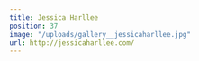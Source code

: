 ```yaml
---
title: Jessica Harllee
position: 37
image: "/uploads/gallery__jessicaharllee.jpg"
url: http://jessicaharllee.com/
---
```



